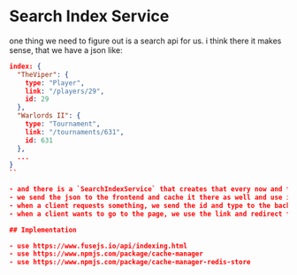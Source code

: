 # Search Index Service

one thing we need to figure out is a search api for us. i think there it makes sense, that we have a json like:

```json
index: {
  "TheViper": {
    type: "Player",
    link: "/players/29",
    id: 29
  },
  "Warlords II": {
    type: "Tournament",
    link: "/tournaments/631",
    id: 631
  },
  ...
}
``

- and there is a `SearchIndexService` that creates that every now and then and caches it
- we send the json to the frontend and cache it there as well and use it for autocompletion and live search
- when a client requests something, we send the id and type to the backend and it returns the object
- when a client wants to go to the page, we use the link and redirect to it  

## Implementation

- use https://www.fusejs.io/api/indexing.html
- use https://www.npmjs.com/package/cache-manager
- use https://www.npmjs.com/package/cache-manager-redis-store
